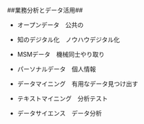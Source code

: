 ##業務分析とデータ活用##
- オープンデータ　公共の
- 知のデジタル化　ノウハウデジタル化
- MSMデータ　機械同士やり取り
- パーソナルデータ　個人情報

- データマイニング　有用なデータ見つけ出す
- テキストマイニング　分析テスト
- データサイエンス　データ分析
